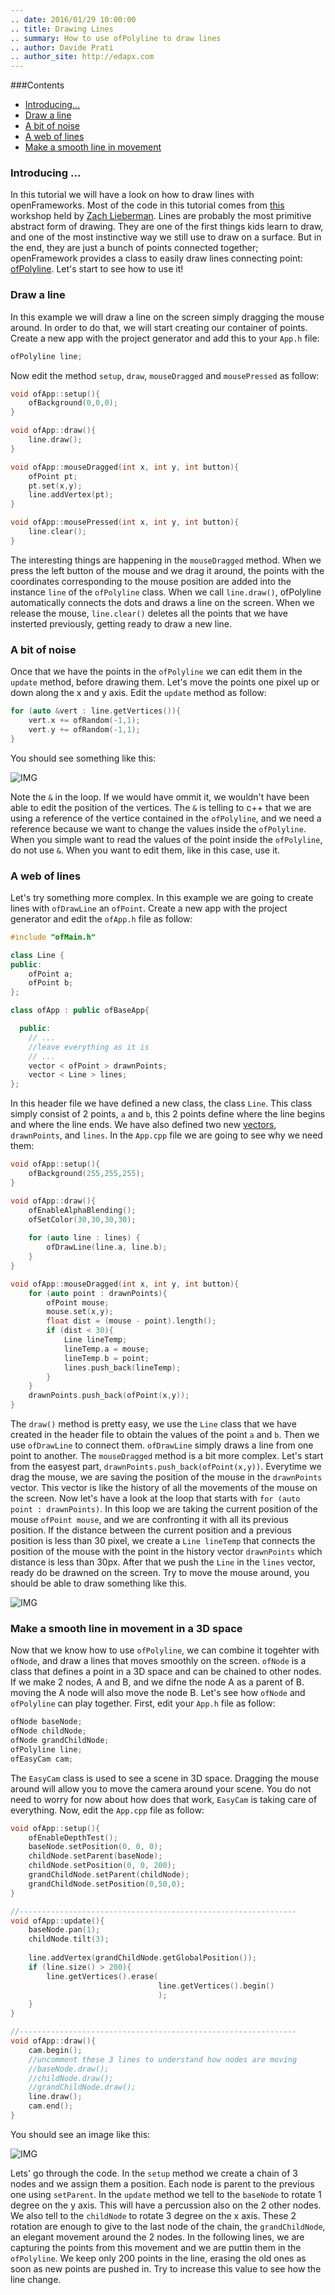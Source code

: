```yaml
---
.. date: 2016/01/29 10:00:00
.. title: Drawing Lines 
.. summary: How to use ofPolyline to draw lines 
.. author: Davide Prati
.. author_site: http://edapx.com
---
```


###Contents

* [Introducing...](#introducing)
* [Draw a line](#first)
* [A bit of noise](#noise)
* [A web of lines](#web)
* [Make a smooth line in movement](#ofNode)

<a name="introducing"></a>
### Introducing ...

In this tutorial we will have a look on how to draw lines with openFrameworks. Most of the code in this tutorial comes from [this](https://github.com/ofZach/VAW_workshop/tree/master/drawingWorkshop) workshop held by [Zach Lieberman](http://thesystemis.com/). 
Lines are probably the most primitive abstract form of drawing. They are one of the first things kids learn to draw, and one of the most instinctive way we still use to draw on a surface. But in the end, they are just a bunch of points connected together; openFramework provides a class to easily draw lines connecting point: [ofPolyline](http://openframeworks.cc/documentation/graphics/ofPolyline/). Let's start to see how to use it!

<a name="first"></a>
### Draw a line
In this example we will draw a line on the screen simply dragging the mouse
around. In order to do that, we will start creating our container of points.
Create a new app with the project generator and add this to your `App.h` file:

```cpp
ofPolyline line;
```

Now edit the method `setup`, `draw`, `mouseDragged` and `mousePressed` as
follow:

```cpp
void ofApp::setup(){
    ofBackground(0,0,0);
}

void ofApp::draw(){
    line.draw();
}

void ofApp::mouseDragged(int x, int y, int button){
    ofPoint pt;
    pt.set(x,y);
    line.addVertex(pt);
}

void ofApp::mousePressed(int x, int y, int button){
    line.clear();
}
```

The interesting things are happening in the `mouseDragged` method. When we press the left button of the mouse and we drag it around, the points with the coordinates corresponding to the mouse position are added into the instance `line` of the `ofPolyline` class. When we call `line.draw()`, ofPolyline automatically connects the dots and draws a line on the screen. When we release the mouse, `line.clear()` deletes all the points that we have insterted previously, getting ready to draw a new line.

<a name="noise"></a>
### A bit of noise 

Once that we have the points in the `ofPolyline` we can edit them in the `update` method, before drawing them. Let's move the points one pixel up or down along the x and y axis. Edit the `update` method as follow:
```cpp
for (auto &vert : line.getVertices()){
    vert.x += ofRandom(-1,1);
    vert.y += ofRandom(-1,1);
}
```
You should see something like this:

![IMG](line-noise.gif)

Note the `&` in the loop. If we would have ommit it, we wouldn't have been able to edit the position of the vertices. The `&` is telling to c++ that we are using a reference of the vertice contained in the `ofPolyline`, and we need a reference because we want to change the values inside the `ofPolyline`. When you simple want to read the values of the point inside the `ofPolyline`, do not use `&`. When you want to edit them, like in this case, use it.

<a name="web"></a>
### A web of lines 

Let's try something more complex. In this example we are going to create lines with `ofDrawLine` an `ofPoint`. Create a new app with the project generator and edit the `ofApp.h` file as follow:
```cpp
#include "ofMain.h"

class Line {
public: 
    ofPoint a;
    ofPoint b;
};

class ofApp : public ofBaseApp{

  public:
    // ...
    //leave everything as it is
    // ...
    vector < ofPoint > drawnPoints;
    vector < Line > lines;
};
```
In this header file we have defined a new class, the class `Line`. This class simply consist of 2 points, `a` and `b`, this 2 points define where the line begins and where the line ends. We have also defined two new [vectors](/tutorials/11_c++%20concepts/001_stl_vectors_basic/), `drawnPoints`, and `lines`. In the `App.cpp` file we are going to see why we need them:

```cpp
void ofApp::setup(){
    ofBackground(255,255,255);
}

void ofApp::draw(){
    ofEnableAlphaBlending();
    ofSetColor(30,30,30,30);
    
    for (auto line : lines) {
        ofDrawLine(line.a, line.b);
    }
}

void ofApp::mouseDragged(int x, int y, int button){
    for (auto point : drawnPoints){
        ofPoint mouse;
        mouse.set(x,y);
        float dist = (mouse - point).length();
        if (dist < 30){
            Line lineTemp;
            lineTemp.a = mouse;
            lineTemp.b = point;
            lines.push_back(lineTemp);
        }
    }
    drawnPoints.push_back(ofPoint(x,y));
}
```
The `draw()` method is pretty easy, we use the `Line` class that we have created in the header file to obtain the values of the point `a` and `b`. Then we use `ofDrawLine` to connect them. `ofDrawLine` simply draws a line from one point to another.
The `mouseDragged` method is a bit more complex. Let's start from the easyest part, `drawnPoints.push_back(ofPoint(x,y))`. Everytime we drag the mouse, we are saving the position of the mouse in the `drawnPoints` vector. This vector is like the history of all the movements of the mouse on the screen. Now let's have a look at the loop that starts with `for (auto point : drawnPoints)`. In this loop we are taking the current position of the mouse `ofPoint mouse`, and we are confronting it with all its previous position. If the distance between the current position and a previous position is less than 30 pixel, we create a `Line lineTemp` that connects the position of the mouse with the point in the history vector `drawnPoints` which distance is less than 30px. After that we push the `Line` in the `lines` vector, ready do be drawned on the screen.
Try to move the mouse around, you should be able to draw something like this.

![IMG](web.png)

<a name="ofNode"></a>
### Make a smooth line in movement in a 3D space
Now that we know how to use `ofPolyline`, we can combine it togehter with `ofNode`, and draw a lines that moves smoothly on the screen. `ofNode` is a class that defines a point in a 3D space and can be chained to other nodes. If we make 2 nodes, A and B, and we difne the node A as a parent of B. moving the A node will also move the node B. Let's see how `ofNode` and `ofPolyline` can play together. First, edit your `App.h` file as follow:

```cpp
ofNode baseNode;
ofNode childNode;
ofNode grandChildNode;
ofPolyline line;
ofEasyCam cam;
```
The `EasyCam` class is used to see a scene in 3D space. Dragging the mouse around will allow you to move the camera around your scene. You do not need to worry for now about how does that work, `EasyCam` is taking care of everything. Now, edit the `App.cpp` file as follow:

```cpp
void ofApp::setup(){
    ofEnableDepthTest();
    baseNode.setPosition(0, 0, 0);
    childNode.setParent(baseNode);
    childNode.setPosition(0, 0, 200);
    grandChildNode.setParent(childNode);
    grandChildNode.setPosition(0,50,0);
}

//--------------------------------------------------------------
void ofApp::update(){
    baseNode.pan(1);
    childNode.tilt(3);
    
    line.addVertex(grandChildNode.getGlobalPosition());
    if (line.size() > 200){
        line.getVertices().erase(
                                 line.getVertices().begin()
                                 );
    }
}

//--------------------------------------------------------------
void ofApp::draw(){
    cam.begin();
    //uncomment these 3 lines to understand how nodes are moving
    //baseNode.draw();
    //childNode.draw();
    //grandChildNode.draw();
    line.draw();
    cam.end();
}
```
You should see an image like this:

![IMG](line-nodes.gif)

Lets' go through the code. In the `setup` method we create a chain of 3 nodes and we assign them a position. Each node is parent to the previous one using `setParent`. In the `update` method we tell to the `baseNode` to rotate 1 degree on the y axis. This will have a percussion also on the 2 other nodes. We also tell to the `childNode` to rotate 3 degree on the x axis. These 2 rotation are enough to give to the last node of the chain, the `grandChildNode`, an elegant movement around the 2 nodes. In the following lines, we are capturing the points from this movement and we are puttin them in the `ofPolyline`. We keep only 200 points in the line, erasing the old ones as soon as new points are pushed in. Try to increase this value to see how the line change. 



